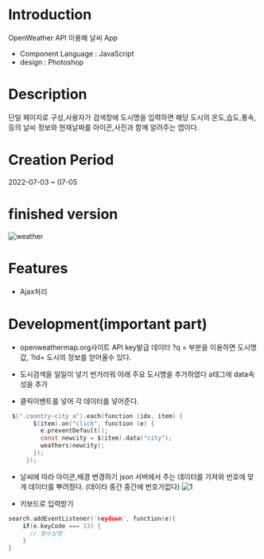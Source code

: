 # Introduction
OpenWeather API 이용해 날씨 App
* Component Language : JavaScript
* design : Photoshop

# Description
단일 페이지로 구성,사용자가 검색창에 도시명을 입력하면 해당 도시의 온도,습도,풍속,등의 날씨 정보와 현재날짜를 아이콘,사진과 함께 알려주는 앱이다.

# Creation Period
2022-07-03 ~ 07-05

# finished version
![weather](https://user-images.githubusercontent.com/102776957/190940083-c3f2959d-d37b-48a4-b41c-e0294953b78f.jpg)

# Features
* Ajax처리

# Development(important part)
* openweathermap.org사이트 API key발급 데이터 ?q = 부분을 이용하면 도시명 값, ?id= 도시의 정보를 얻어올수 있다.
* 도시검색을 일일이 넣기 번거러워 아래 주요 도시명을 추가하였다 a태그에 data속성을 추가

* 클릭이벤트를 넣어 각 데이터를 넣어준다.

 ```C
  $(".country-city a").each(function (idx, item) {
        $(item).on("click", function (e) {
          e.preventDefault();
          const newcity = $(item).data("city");
          weathers(newcity);
        });
      });
```

* 날씨에 따라 아이콘,배경 변경하기 json 서버에서 주는 데이터를 가져와 번호에 맞게 데이터를 뿌려줬다. (데이타 중간 중간에 번호가없다)
![1](https://user-images.githubusercontent.com/102776957/190941613-ca28bded-d4a4-4420-8e9c-f9514aaaefc5.JPG)

* 키보드로 입력받기

```C
search.addEventListener('keydown', function(e){
    if(e.keyCode === 13) {
      // 함수실행
    }
}
```
